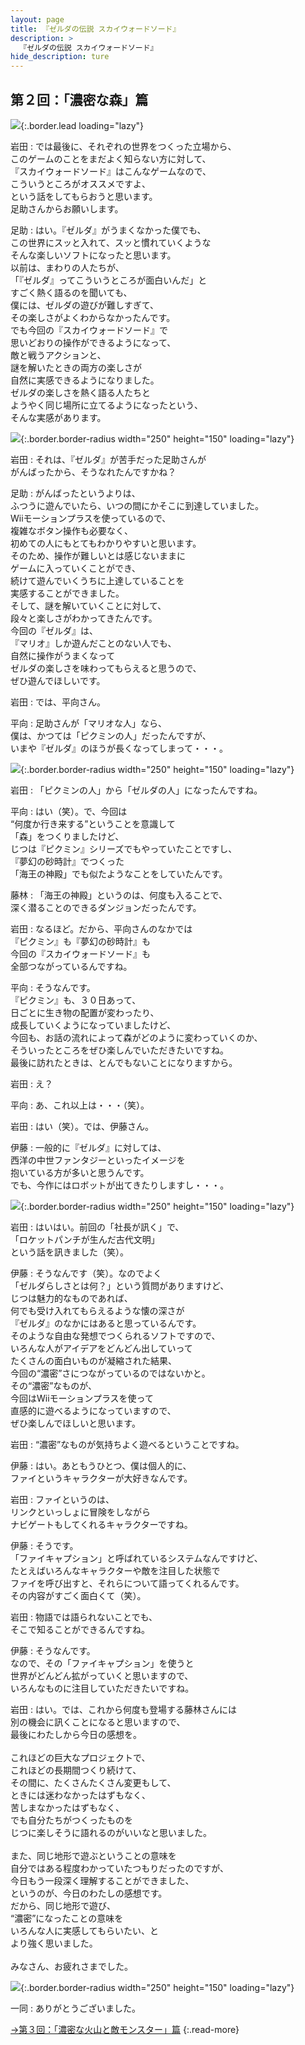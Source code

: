 ```yaml
---
layout: page
title: 『ゼルダの伝説 スカイウォードソード』
description: >
  『ゼルダの伝説 スカイウォードソード』
hide_description: ture
---
```


## 第２回：「濃密な森」篇

![](/interviews/jp/wii/souj/vol2/img/mainvisual5.jpg){:.border.lead loading="lazy"}

岩田
: では最後に、それぞれの世界をつくった立場から、<br>このゲームのことをまだよく知らない方に対して、<br>『スカイウォードソード』はこんなゲームなので、<br>こういうところがオススメですよ、<br>という話をしてもらおうと思います。<br>足助さんからお願いします。

足助
: はい。『ゼルダ』がうまくなかった僕でも、<br>この世界にスッと入れて、スッと慣れていくような<br>そんな楽しいソフトになったと思います。<br>以前は、まわりの人たちが、<br>「『ゼルダ』ってこういうところが面白いんだ」と<br>すごく熱く語るのを聞いても、<br>僕には、ゼルダの遊びが難しすぎて、<br>その楽しさがよくわからなかったんです。<br>でも今回の『スカイウォードソード』で<br>思いどおりの操作ができるようになって、<br>敵と戦うアクションと、<br>謎を解いたときの両方の楽しさが<br>自然に実感できるようになりました。<br>ゼルダの楽しさを熱く語る人たちと<br>ようやく同じ場所に立てるようになったという、<br>そんな実感があります。

![](/interviews/jp/wii/souj/vol2/img/photo012.jpg){:.border.border-radius width="250" height="150" loading="lazy"}

岩田
: それは、『ゼルダ』が苦手だった足助さんが<br>がんばったから、そうなれたんですかね？

足助
: がんばったというよりは、<br>ふつうに遊んでいたら、いつの間にかそこに到達していました。<br>Wiiモーションプラスを使っているので、<br>複雑なボタン操作も必要なく、<br>初めての人にもとてもわかりやすいと思います。<br>そのため、操作が難しいとは感じないままに<br>ゲームに入っていくことができ、<br>続けて遊んでいくうちに上達していることを<br>実感することができました。<br>そして、謎を解いていくことに対して、<br>段々と楽しさがわかってきたんです。<br>今回の『ゼルダ』は、<br>『マリオ』しか遊んだことのない人でも、<br>自然に操作がうまくなって<br>ゼルダの楽しさを味わってもらえると思うので、<br>ぜひ遊んでほしいです。

岩田
: では、平向さん。

平向
: 足助さんが「マリオな人」なら、<br>僕は、かつては「ピクミンの人」だったんですが、<br>いまや『ゼルダ』のほうが長くなってしまって・・・。

![](/interviews/jp/wii/souj/vol2/img/photo013.jpg){:.border.border-radius width="250" height="150" loading="lazy"}

岩田
: 「ピクミンの人」から「ゼルダの人」になったんですね。

平向
: はい（笑）。で、今回は<br>“何度か行き来する”ということを意識して<br>「森」をつくりましたけど、<br>じつは『ピクミン』シリーズでもやっていたことですし、<br>『夢幻の砂時計』でつくった<br>「海王の神殿」でも似たようなことをしていたんです。

藤林
: 「海王の神殿」というのは、何度も入ることで、<br>深く潜ることのできるダンジョンだったんです。

岩田
: なるほど。だから、平向さんのなかでは<br>『ピクミン』も『夢幻の砂時計』も<br>今回の『スカイウォードソード』も<br>全部つながっているんですね。

平向
: そうなんです。<br>『ピクミン』も、３０日あって、<br>日ごとに生き物の配置が変わったり、<br>成長していくようになっていましたけど、<br>今回も、お話の流れによって森がどのように変わっていくのか、<br>そういったところをぜひ楽しんでいただきたいですね。<br>最後に訪れたときは、とんでもないことになりますから。

岩田
: え？

平向
: あ、これ以上は・・・（笑）。

岩田
: はい（笑）。では、伊藤さん。

伊藤
: 一般的に『ゼルダ』に対しては、<br>西洋の中世ファンタジーといったイメージを<br>抱いている方が多いと思うんです。<br>でも、今作にはロボットが出てきたりしますし・・・。

![](/interviews/jp/wii/souj/vol2/img/photo014.jpg){:.border.border-radius width="250" height="150" loading="lazy"}

岩田
: はいはい。前回の「社長が訊く」で、<br>「ロケットパンチが生んだ古代文明」<br>という話を訊きました（笑）。

伊藤
: そうなんです（笑）。なのでよく<br>「ゼルダらしさとは何？」という質問がありますけど、<br>じつは魅力的なものであれば、<br>何でも受け入れてもらえるような懐の深さが<br>『ゼルダ』のなかにはあると思っているんです。<br>そのような自由な発想でつくられるソフトですので、<br>いろんな人がアイデアをどんどん出していって<br>たくさんの面白いものが凝縮された結果、<br>今回の“濃密”さにつながっているのではないかと。<br>その“濃密”なものが、<br>今回はWiiモーションプラスを使って<br>直感的に遊べるようになっていますので、<br>ぜひ楽しんでほしいと思います。

岩田
: “濃密”なものが気持ちよく遊べるということですね。

伊藤
: はい。あともうひとつ、僕は個人的に、<br>ファイというキャラクターが大好きなんです。

岩田
: ファイというのは、<br>リンクといっしょに冒険をしながら<br>ナビゲートもしてくれるキャラクターですね。

伊藤
: そうです。<br>「ファイキャプション」と呼ばれているシステムなんですけど、<br>たとえばいろんなキャラクターや敵を注目した状態で<br>ファイを呼び出すと、それらについて語ってくれるんです。<br>その内容がすごく面白くて（笑）。

岩田
: 物語では語られないことでも、<br>そこで知ることができるんですね。

伊藤
: そうなんです。<br>なので、その「ファイキャプション」を使うと<br>世界がどんどん拡がっていくと思いますので、<br>いろんなものに注目していただきたいですね。

岩田
: はい。では、これから何度も登場する藤林さんには<br>別の機会に訊くことになると思いますので、<br>最後にわたしから今日の感想を。<br>&nbsp;<br>これほどの巨大なプロジェクトで、<br>これほどの長期間つくり続けて、<br>その間に、たくさんたくさん変更もして、<br>ときには迷わなかったはずもなく、<br>苦しまなかったはずもなく、<br>でも自分たちがつくったものを<br>じつに楽しそうに語れるのがいいなと思いました。<br>&nbsp;<br>また、同じ地形で遊ぶということの意味を<br>自分ではある程度わかっていたつもりだったのですが、<br>今日もう一段深く理解することができました、<br>というのが、今日のわたしの感想です。<br>だから、同じ地形で遊び、<br>“濃密”になったことの意味を<br>いろんな人に実感してもらいたい、と<br>より強く思いました。<br>&nbsp;<br>みなさん、お疲れさまでした。

![](/interviews/jp/wii/souj/vol2/img/photo015.jpg){:.border.border-radius width="250" height="150" loading="lazy"}

一同
: ありがとうございました。

[→第３回：「濃密な火山と敵モンスター」篇](../vol3/1.md)
{:.read-more}

